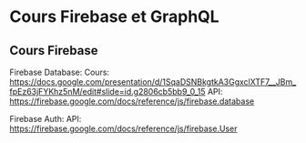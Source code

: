 # Cours Firebase et GraphQL

## Cours Firebase

Firebase Database:
Cours: https://docs.google.com/presentation/d/1SqaDSNBkgtkA3GgxclXTF7__JBm_fpEz63jFYKhz5nM/edit#slide=id.g2806cb5bb9_0_15
API: https://firebase.google.com/docs/reference/js/firebase.database

Firebase Auth:
API: https://firebase.google.com/docs/reference/js/firebase.User
